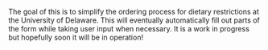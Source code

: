 The goal of this is to simplify the ordering process for dietary restrictions at the University of Delaware. This will eventually automatically fill out parts of the form while taking user input when necessary. It is a work in progress but hopefully soon it will be in operation!

